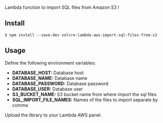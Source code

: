 Lambda function to import SQL files from Amazon S3 !

## Install
```
$ npm install --save-dev solcre-lambda-aws-import-sql-files-from-s3
```

## Usage
Define the following environment variables:

+ **DATABASE_HOST:** Database host
+ **DATABASE_NAME:** Database name
+ **DATABASE_PASSWORD:** Database password 
+ **DATABASE_USER:** Database user 
+ **S3_BUCKET_NAME:** S3 bucket name from where import the sql files 
+ **SQL_IMPORT_FILE_NAMES:** Names of the files to import separate by comma 

Upload the library to your Lambda AWS panel.